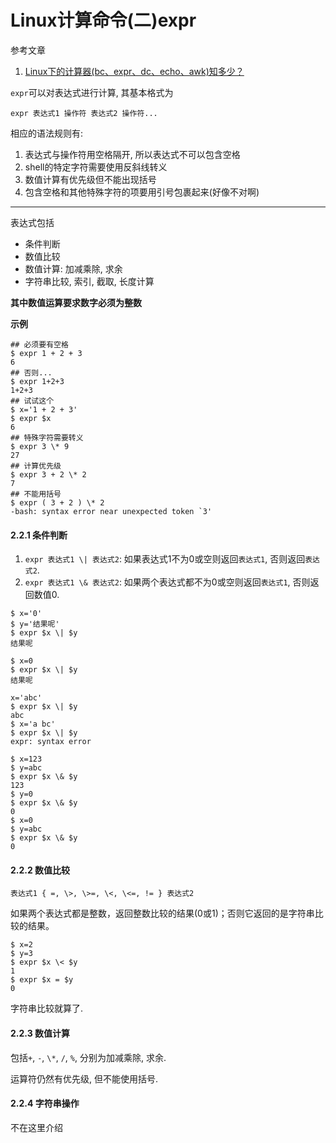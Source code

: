 # Linux计算命令(二)expr

参考文章

1. [Linux下的计算器(bc、expr、dc、echo、awk)知多少？](http://blog.chinaunix.net/uid-24673811-id-1760837.html)

`expr`可以对表达式进行计算, 其基本格式为

`expr 表达式1 操作符 表达式2 操作符...`

相应的语法规则有:

1. 表达式与操作符用空格隔开, 所以表达式不可以包含空格
2. shell的特定字符需要使用反斜线转义
3. 数值计算有优先级但不能出现括号
4. 包含空格和其他特殊字符的项要用引号包裹起来(好像不对啊)

------

表达式包括

- 条件判断
- 数值比较
- 数值计算: 加减乘除, 求余
- 字符串比较, 索引, 截取, 长度计算

**其中数值运算要求数字必须为整数**

**示例**

```shell
## 必须要有空格
$ expr 1 + 2 + 3
6
## 否则...
$ expr 1+2+3
1+2+3
## 试试这个
$ x='1 + 2 + 3'
$ expr $x
6
## 特殊字符需要转义
$ expr 3 \* 9
27
## 计算优先级
$ expr 3 + 2 \* 2
7
## 不能用括号
$ expr ( 3 + 2 ) \* 2
-bash: syntax error near unexpected token `3'
```

#### 2.2.1 条件判断

1. `expr 表达式1 \| 表达式2`: 如果表达式1不为0或空则返回`表达式1`, 否则返回`表达式2`.
2. `expr 表达式1 \& 表达式2`: 如果两个表达式都不为0或空则返回`表达式1`, 否则返回数值0.

```console
$ x='0'
$ y='结果呢'
$ expr $x \| $y
结果呢

$ x=0
$ expr $x \| $y
结果呢

x='abc'
$ expr $x \| $y
abc
$ x='a bc'
$ expr $x \| $y
expr: syntax error
```

```
$ x=123
$ y=abc
$ expr $x \& $y
123
$ y=0
$ expr $x \& $y
0
$ x=0
$ y=abc
$ expr $x \& $y
0
```

#### 2.2.2 数值比较

`表达式1 { =, \>, \>=, \<, \<=, != } 表达式2`

如果两个表达式都是整数，返回整数比较的结果(0或1)；否则它返回的是字符串比较的结果。

```
$ x=2
$ y=3
$ expr $x \< $y
1
$ expr $x = $y
0
```

字符串比较就算了.

#### 2.2.3 数值计算

包括`+`, `-`, `\*`, `/`, `%`, 分别为加减乘除, 求余.

运算符仍然有优先级, 但不能使用括号.

#### 2.2.4 字符串操作

不在这里介绍
